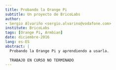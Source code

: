 ```yaml
---
title: Probando la Orange Pi
subtitle: Un proyecto de BricoLabs
author:
- Sergio Alvariño <sergio.alvarino@vodafone.com>
institute: BricoLabs
tags: [Orange Pi, Armbian]
date: diciembre-2016
lang: es-ES
abstract: |
  Probando la Orange Pi y aprendiendo a usarla.
  
  TRABAJO EN CURSO NO TERMINADO
---
```

